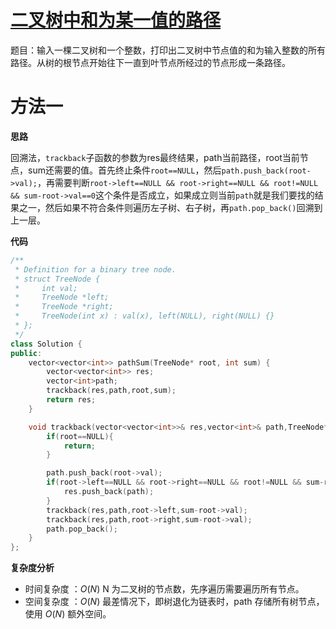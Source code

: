 # [二叉树中和为某一值的路径](https://leetcode-cn.com/problems/er-cha-shu-zhong-he-wei-mou-yi-zhi-de-lu-jing-lcof/)

题目：输入一棵二叉树和一个整数，打印出二叉树中节点值的和为输入整数的所有路径。从树的根节点开始往下一直到叶节点所经过的节点形成一条路径。



# 方法一

**思路**

​		回溯法，`trackback`子函数的参数为res最终结果，path当前路径，root当前节点，sum还需要的值。首先终止条件`root==NULL`，然后`path.push_back(root->val);`，再需要判断`root->left==NULL && root->right==NULL && root!=NULL && sum-root->val==0`这个条件是否成立，如果成立则当前`path`就是我们要找的结果之一，然后如果不符合条件则遍历左子树、右子树，再`path.pop_back()`回溯到上一层。



**代码**

```C++
/**
 * Definition for a binary tree node.
 * struct TreeNode {
 *     int val;
 *     TreeNode *left;
 *     TreeNode *right;
 *     TreeNode(int x) : val(x), left(NULL), right(NULL) {}
 * };
 */
class Solution {
public:
    vector<vector<int>> pathSum(TreeNode* root, int sum) {
        vector<vector<int>> res;
        vector<int>path;
        trackback(res,path,root,sum);
        return res;
    }

    void trackback(vector<vector<int>>& res,vector<int>& path,TreeNode* root,int sum){
        if(root==NULL){
            return;
        }

        path.push_back(root->val);
        if(root->left==NULL && root->right==NULL && root!=NULL && sum-root->val==0){
            res.push_back(path);
        }
        trackback(res,path,root->left,sum-root->val);
        trackback(res,path,root->right,sum-root->val);
        path.pop_back();
    }
};
```



**复杂度分析**

* 时间复杂度 ：$O(N)$  N 为二叉树的节点数，先序遍历需要遍历所有节点。
* 空间复杂度 ：$O(N)$  最差情况下，即树退化为链表时，path 存储所有树节点，使用 $O(N)$ 额外空间。